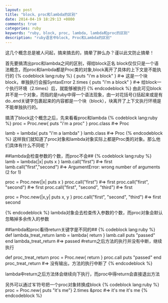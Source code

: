 ```yaml
---
layout: post
title: "block、proc和lambda的区别"
date: 2014-04-19 18:29:13 +0800
comments: true
categories: ruby
keywords: "ruby, block, proc, lambda, lambda和proc的区别"
description: "ruby语言中block, Proc和Lambda的区别"
---
```


这几个概念总是被人问起，搞来搞去的，搞晕了肿么办？谨以此文防止搞晕！

首先要搞清出proc和lambda之间的区别，得给block正名
block仅仅只是一个语法概念，而proc和lambda都是Proc类的对象,block离开了具体的上下文是不能执行的
{% codeblock lang:ruby %}
{ puts "i'm a block" } #=> 这是一个块block，单独执行会报SyntaxError
2.times { puts "i'm a block" } #=> 给block一个执行环境（2.times）后，就能够被执行
{% endcodeblock %}
由此可见block并不是一个对象，而指的是ruby中得一个语法现象，由一对花括号{}括起来或是有do..end关键字包裹起来的内容都是一个块（block），块离开了上下文执行环境是不能单独执行的。

搞清了block这个概念之后，先来看看proc和lambda
{% codeblock lang:ruby %}
proc = Proc.new{ puts "i'm a proc" }
proc.class #=> Proc

lamb = lambda{ puts "i'm a lambda" }
lamb.class #=> Proc
{% endcodeblock %}
这样我们就知道了proc对象和lambda对象实际上都是Proc类的对象。那么他们具体有什么不同呢？

##lambda会检查参数的个数，而proc不会##
{% codeblock lang:ruby %}
lamb = lambda{|x| puts x }
lamb.call("first") #=> first
lamb.call("first","second") #=> ArgumentError: wrong number of arguments (2 for 1)

proc = Proc.new{|x| puts x }
proc.call("first") #=> first
proc.call("first", "second") #=> first
proc.call("first", "second", "third") #=> first

proc = Proc.new{|x,y| puts x, y }
proc.call("first", "second", "third") #=> first second

{% endcodeblock %}
lambda对象会去检查传入参数的个数，而proc对象会默认忽略掉多余传入的参数

##lambda和proc看待return关键字是不同的##
{% codeblock lang:ruby %}
def lambda_treat_return
  lamb = lambda{ return }
  lamb.call
  puts "passed"
end
lambda_treat_return #=> passed #return之后方法的执行并没有中断，继续执行

def proc_treat_return
  proc = Proc.new{ return }
  proc.call
  puts "passed" 
end
proc_treat_return #=> 没有输出，方法的执行中断了
{% endcodeblock %}

lambda中return之后方法体会继续向下执行，而proc中得return会直接退出方法

另外可以通过'&'符号把一个proc对象转换成block
{% codeblock lang:ruby %}
  proc = Proc.new{ puts "it's me"}
  2.times &proc #=> it's me it's me
{% endcodeblock %}
